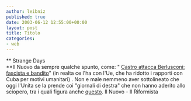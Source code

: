 ```yaml
---
author: leibniz
published: true
date: 2003-06-12 12:55:00+00:00
layout: post
title: Titolo
categories:
- web
---
```


   **   Strange Days   
**Il Nuovo da sempre qualche spunto, come: " [ Castro attacca Berlusconi: fascista e bandito](http://www.ilnuovo.it/nuovo/foglia/0,1007,181435,00.html)" (in realta ce l'ha con l'Ue, che ha ridotto i rapporti con Cuba per motivi umanitari) . Non e male nemmeno aver sottolineato che oggi l'Unita se la prende coi "giornali di destra" che non hanno aderito allo sciopero, tra i quali figura anche [ questo](http://www.ilriformista.it/). 
Il Nuovo - Il Riformista
